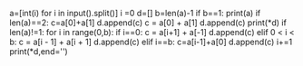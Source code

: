 a=[int(i) for i in input().split()]
i =0
d=[]
b=len(a)-1
if b==1:
    print(a)
if len(a)==2:
    c=a[0]+a[1]
    d.append(c)
    c = a[0] + a[1]
    d.append(c)
    print(*d)
if len(a)!=1:
    for i in range(0,b):
        if i==0:
            c = a[i+1] + a[-1]
            d.append(c)
        elif 0 < i < b:
            c = a[i - 1] + a[i + 1]
            d.append(c)
        elif i==b:
            c=a[i-1]+a[0]
            d.append(c)
        i+=1
    print(*d,end='')
